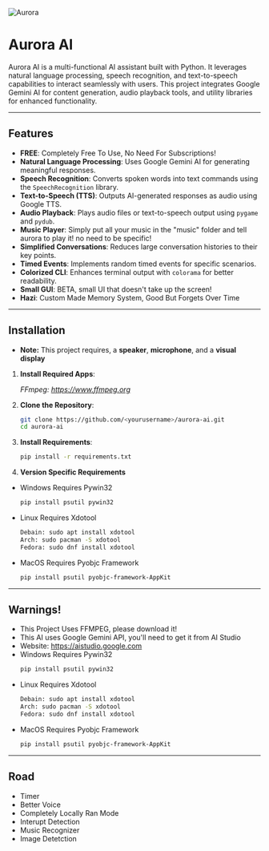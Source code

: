 ![Aurora](src/eyes/neutral.png)

# Aurora AI  

Aurora AI is a multi-functional AI assistant built with Python. It leverages natural language processing, speech recognition, and text-to-speech capabilities to interact seamlessly with users. This project integrates Google Gemini AI for content generation, audio playback tools, and utility libraries for enhanced functionality.  

---

## Features  

- **FREE**: Completely Free To Use, No Need For Subscriptions!
- **Natural Language Processing**: Uses Google Gemini AI for generating meaningful responses.  
- **Speech Recognition**: Converts spoken words into text commands using the `SpeechRecognition` library.  
- **Text-to-Speech (TTS)**: Outputs AI-generated responses as audio using Google TTS.  
- **Audio Playback**: Plays audio files or text-to-speech output using `pygame` and `pydub`.
- **Music Player**: Simply put all your music in the "music" folder and tell aurora to play it! no need to be specific!
- **Simplified Conversations**: Reduces large conversation histories to their key points.  
- **Timed Events**: Implements random timed events for specific scenarios.  
- **Colorized CLI**: Enhances terminal output with `colorama` for better readability.
- **Small GUI**: BETA, small UI that doesn't take up the screen!
- **Hazi**: Custom Made Memory System, Good But Forgets Over Time

---

## Installation  

- **Note:** This project requires, a **speaker**, **microphone**, and a **visual display**
    
1. **Install Required Apps**:
   
   *FFmpeg: https://www.ffmpeg.org*
   
   
3. **Clone the Repository**:  
   ```bash
   git clone https://github.com/<yourusername>/aurora-ai.git
   cd aurora-ai
4. **Install Requirements**:
   ```bash
   pip install -r requirements.txt

5. **Version Specific Requirements**

- Windows Requires Pywin32
    ```bash
    pip install psutil pywin32
    
- Linux Requires Xdotool
    ```bash
    Debain: sudo apt install xdotool
    Arch: sudo pacman -S xdotool
    Fedora: sudo dnf install xdotool
    
- MacOS Requires Pyobjc Framework
    ```bash
    pip install psutil pyobjc-framework-AppKit
---

   
## Warnings!
  - This Project Uses FFMPEG, please download it!
  - This AI uses Google Gemini API, you'll need to get it from AI Studio
  - Website: https://aistudio.google.com
  - Windows Requires Pywin32
    ```bash
    pip install psutil pywin32
    
  - Linux Requires Xdotool
    ```bash
    Debain: sudo apt install xdotool
    Arch: sudo pacman -S xdotool
    Fedora: sudo dnf install xdotool
    
  - MacOS Requires Pyobjc Framework
    ```bash
    pip install psutil pyobjc-framework-AppKit


---

## Road

- Timer
- Better Voice
- Completely Locally Ran Mode
- Interupt Detection
- Music Recognizer
- Image Detetction

